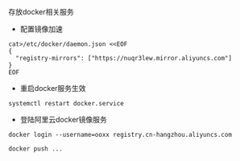 存放docker相关服务

- 配置镜像加速
```shell
cat>/etc/docker/daemon.json <<EOF
{
  "registry-mirrors": ["https://nuqr3lew.mirror.aliyuncs.com"]
}
EOF
```


- 重启docker服务生效
```shell
systemctl restart docker.service
```


- 登陆阿里云docker镜像服务
```shell
docker login --username=ooxx registry.cn-hangzhou.aliyuncs.com

docker push ...
```
